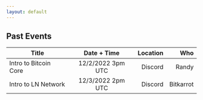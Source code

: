 ```yaml
---
layout: default
---
```


<!-- Having Difficulty editing Markdown tables? Checkout https://tableconvert.com/ -->


## Past Events

| Title                   | Date + Time         | Location   | Who           |
|-------------------------|:-------------------:|-----------:| -------------:|
| Intro to Bitcoin Core   |  12/2/2022 3pm UTC  |  Discord   | Randy         | 
| Intro to LN Network     |  12/3/2022 2pm UTC  |  Discord   | Bitkarrot     | 
